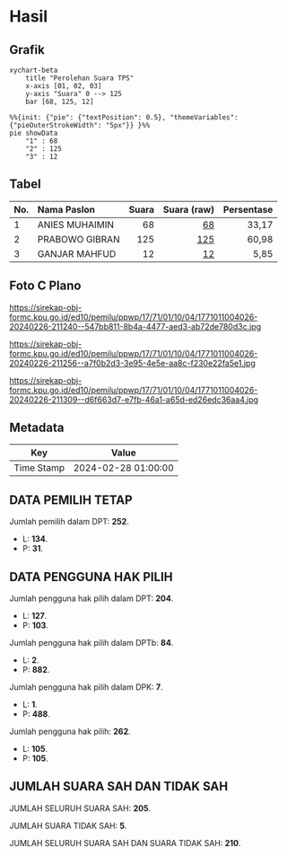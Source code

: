 # Hasil

## Grafik

```mermaid
xychart-beta
    title "Perolehan Suara TPS"
    x-axis [01, 02, 03]
    y-axis "Suara" 0 --> 125
    bar [68, 125, 12]
```

```mermaid
%%{init: {"pie": {"textPosition": 0.5}, "themeVariables": {"pieOuterStrokeWidth": "5px"}} }%%
pie showData
    "1" : 68
    "2" : 125
    "3" : 12
```

## Tabel

| No. | Nama Paslon    | Suara | Suara (raw) | Persentase |
|:--- |:-------------- | -----:| -----------:| ----------:|
| 1   | ANIES MUHAIMIN | 68    | [68][p-1]   | 33,17      |
| 2   | PRABOWO GIBRAN | 125   | [125][p-2]  | 60,98      |
| 3   | GANJAR MAHFUD  | 12    | [12][p-3]   | 5,85       |


[p-1]: https://github.com/gigit-pemilu/pemilu-2024-17-bengkulu/blob/main/pilpres/hitung-suara/sub/17-bengkulu/sub/71-kota-bengkulu/sub/01-selebar/sub/1004-bumi-ayu/sub/026-tps/sub/paslon-1.txt
[p-2]: https://github.com/gigit-pemilu/pemilu-2024-17-bengkulu/blob/main/pilpres/hitung-suara/sub/17-bengkulu/sub/71-kota-bengkulu/sub/01-selebar/sub/1004-bumi-ayu/sub/026-tps/sub/paslon-2.txt
[p-3]: https://github.com/gigit-pemilu/pemilu-2024-17-bengkulu/blob/main/pilpres/hitung-suara/sub/17-bengkulu/sub/71-kota-bengkulu/sub/01-selebar/sub/1004-bumi-ayu/sub/026-tps/sub/paslon-3.txt

## Foto C Plano

https://sirekap-obj-formc.kpu.go.id/ed10/pemilu/ppwp/17/71/01/10/04/1771011004026-20240226-211240--547bb811-8b4a-4477-aed3-ab72de780d3c.jpg

https://sirekap-obj-formc.kpu.go.id/ed10/pemilu/ppwp/17/71/01/10/04/1771011004026-20240226-211256--a7f0b2d3-3e95-4e5e-aa8c-f230e22fa5e1.jpg

https://sirekap-obj-formc.kpu.go.id/ed10/pemilu/ppwp/17/71/01/10/04/1771011004026-20240226-211309--d6f663d7-e7fb-46a1-a65d-ed26edc36aa4.jpg


## Metadata

| Key        | Value               |
| ---------- | ------------------- |
| Time Stamp | 2024-02-28 01:00:00 |


## DATA PEMILIH TETAP

Jumlah pemilih dalam DPT: **252**.
 * L: **134**.
 * P: **31**.

## DATA PENGGUNA HAK PILIH

Jumlah pengguna hak pilih dalam DPT: **204**.
 * L: **127**.
 * P: **103**.

Jumlah pengguna hak pilih dalam DPTb: **84**.
 * L: **2**.
 * P: **882**.

Jumlah pengguna hak pilih dalam DPK: **7**.
 * L: **1**.
 * P: **488**.

Jumlah pengguna hak pilih: **262**.
 * L: **105**.
 * P: **105**.

## JUMLAH SUARA SAH DAN TIDAK SAH

JUMLAH SELURUH SUARA SAH: **205**.

JUMLAH SUARA TIDAK SAH: **5**.

JUMLAH SELURUH SUARA SAH DAN SUARA TIDAK SAH: **210**.


